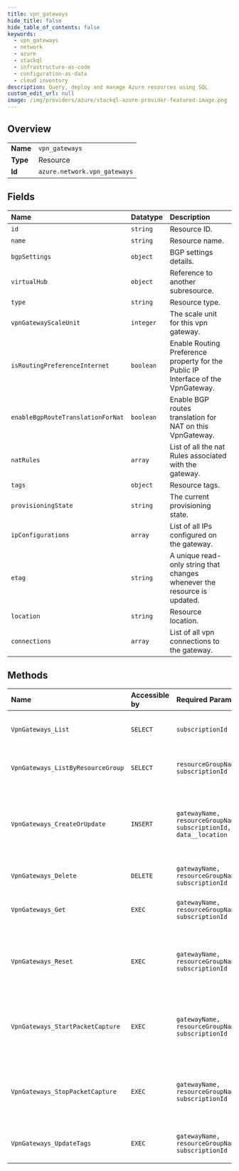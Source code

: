 ```yaml
---
title: vpn_gateways
hide_title: false
hide_table_of_contents: false
keywords:
  - vpn_gateways
  - network
  - azure    
  - stackql
  - infrastructure-as-code
  - configuration-as-data
  - cloud inventory
description: Query, deploy and manage Azure resources using SQL
custom_edit_url: null
image: /img/providers/azure/stackql-azure-provider-featured-image.png
---
```

  
    

## Overview
<table><tbody>
<tr><td><b>Name</b></td><td><code>vpn_gateways</code></td></tr>
<tr><td><b>Type</b></td><td>Resource</td></tr>
<tr><td><b>Id</b></td><td><code>azure.network.vpn_gateways</code></td></tr>
</tbody></table>

## Fields
| Name | Datatype | Description |
|:-----|:---------|:------------|
| `id` | `string` | Resource ID. |
| `name` | `string` | Resource name. |
| `bgpSettings` | `object` | BGP settings details. |
| `virtualHub` | `object` | Reference to another subresource. |
| `type` | `string` | Resource type. |
| `vpnGatewayScaleUnit` | `integer` | The scale unit for this vpn gateway. |
| `isRoutingPreferenceInternet` | `boolean` | Enable Routing Preference property for the Public IP Interface of the VpnGateway. |
| `enableBgpRouteTranslationForNat` | `boolean` | Enable BGP routes translation for NAT on this VpnGateway. |
| `natRules` | `array` | List of all the nat Rules associated with the gateway. |
| `tags` | `object` | Resource tags. |
| `provisioningState` | `string` | The current provisioning state. |
| `ipConfigurations` | `array` | List of all IPs configured on the gateway. |
| `etag` | `string` | A unique read-only string that changes whenever the resource is updated. |
| `location` | `string` | Resource location. |
| `connections` | `array` | List of all vpn connections to the gateway. |
## Methods
| Name | Accessible by | Required Params | Description |
|:-----|:--------------|:----------------|:------------|
| `VpnGateways_List` | `SELECT` | `subscriptionId` | Lists all the VpnGateways in a subscription. |
| `VpnGateways_ListByResourceGroup` | `SELECT` | `resourceGroupName, subscriptionId` | Lists all the VpnGateways in a resource group. |
| `VpnGateways_CreateOrUpdate` | `INSERT` | `gatewayName, resourceGroupName, subscriptionId, data__location` | Creates a virtual wan vpn gateway if it doesn't exist else updates the existing gateway. |
| `VpnGateways_Delete` | `DELETE` | `gatewayName, resourceGroupName, subscriptionId` | Deletes a virtual wan vpn gateway. |
| `VpnGateways_Get` | `EXEC` | `gatewayName, resourceGroupName, subscriptionId` | Retrieves the details of a virtual wan vpn gateway. |
| `VpnGateways_Reset` | `EXEC` | `gatewayName, resourceGroupName, subscriptionId` | Resets the primary of the vpn gateway in the specified resource group. |
| `VpnGateways_StartPacketCapture` | `EXEC` | `gatewayName, resourceGroupName, subscriptionId` | Starts packet capture on vpn gateway in the specified resource group. |
| `VpnGateways_StopPacketCapture` | `EXEC` | `gatewayName, resourceGroupName, subscriptionId` | Stops packet capture on vpn gateway in the specified resource group. |
| `VpnGateways_UpdateTags` | `EXEC` | `gatewayName, resourceGroupName, subscriptionId` | Updates virtual wan vpn gateway tags. |
